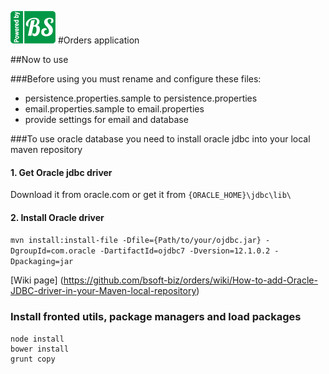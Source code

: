 <a href="http://bsoft.biz/">![Business Software, Ltd](src/main/resources/poweredby.png)</a>
#Orders application

##Now to use

###Before using you must rename and configure these files:
* persistence.properties.sample to persistence.properties
* email.properties.sample to email.properties
* provide settings for email and database

###To use oracle database you need to install oracle jdbc into your local maven repository
#### 1. Get Oracle jdbc driver
Download it from oracle.com or get it from `{ORACLE_HOME}\jdbc\lib\`

#### 2. Install Oracle driver
`mvn install:install-file -Dfile={Path/to/your/ojdbc.jar} -DgroupId=com.oracle -DartifactId=ojdbc7 -Dversion=12.1.0.2 -Dpackaging=jar`

[Wiki page] (https://github.com/bsoft-biz/orders/wiki/How-to-add-Oracle-JDBC-driver-in-your-Maven-local-repository)

### Install fronted utils, package managers and load packages
```
node install
bower install
grunt copy
```
